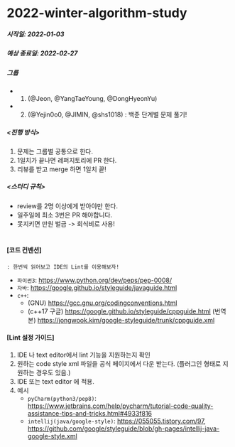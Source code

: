 # 2022-winter-algorithm-study

##### 시작일: 2022-01-03
##### 예상 종료일: 2022-02-27

##### 그룹
  - 1. (@Jeon, @YangTaeYoung, @DongHyeonYu)
  - 2. (@Yejin0o0, @JIMIN, @shs1018) : 백준 단계별 문제 풀기!

##### <진행 방식>
  1) 문제는 그룹별 공통으로 한다.
  2) 1일치가 끝나면 레퍼지토리에 PR 한다. 
  3) 리뷰를 받고 merge 하면 1일치 끝!
 
##### <스터디 규칙>
  - review를 2명 이상에게 받아야만 한다.
  - 일주일에 최소 3번은 PR 해야합니다.
  - 못지키면 만원 벌금 -> 회식비로 사용!

##### 

#
#### [코드 컨벤션]
    : 한번씩 읽어보고 IDE의 Lint를 이용해보자!

- `파이썬3`: https://www.python.org/dev/peps/pep-0008/
- `자바`: https://google.github.io/styleguide/javaguide.html
- `c++`: 
  - (GNU) https://gcc.gnu.org/codingconventions.html
  - (c++17 구글) https://google.github.io/styleguide/cppguide.html \(번역본) https://jongwook.kim/google-styleguide/trunk/cppguide.xml


#### [Lint 설정 가이드]
  1) IDE 나 text editor에서 lint 기능을 지원하는지 확인
  2) 원하는 code style xml 파일을 공식 페이지에서 다운 받는다. (플러그인 형태로 지원하는 경우도 있음.)
  3) IDE 또는 text editor 에 적용.
  4) 예시
      - `pyCharm(python3/pep8)`: https://www.jetbrains.com/help/pycharm/tutorial-code-quality-assistance-tips-and-tricks.html#4933f816
      - `intellij(java/google-style)`: https://055055.tistory.com/97, https://github.com/google/styleguide/blob/gh-pages/intellij-java-google-style.xml
